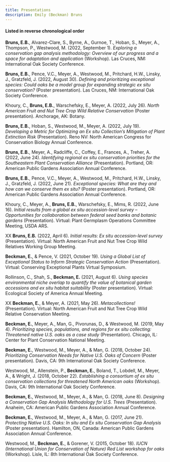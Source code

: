 ```yaml
---
title: Presentations
description: Emily (Beckman) Bruns
---
```


#### Listed in reverse chronological order

**Bruns, E.B.**, Alvarez-Clare, S., Byrne, A., Gurnoe, T., Hoban, S., Meyer, A., Thompson, P., Westwood, M. (2022, September 1). *Exploring a conservation gap analysis methodology: Overview of our progress and a space for adaptation and application* (Workshop). Las Cruces, NM: International Oak Society Conference.

**Bruns, E.B.**, Pence, V.C., Meyer, A., Westwood, M., Pritchard, H.W., Linsky, J., Gratzfeld, J. (2022, August 30). *Defining and prioritizing exceptional species: Could oaks be a model group for expanding strategic ex situ conservation?* (Poster presentation). Las Cruces, NM: International Oak Society Conference.

Khoury, C., **Bruns, E.B.**, Warschefsky, E., Meyer, A. (2022, July 26). *North American Fruit and Nut Tree Crop Wild Relative Conservation* (Poster presentation). Anchorage, AK: Botany.

**Bruns, E.B.**, Hoban, S., Westwood, M., Meyer, A. (2022, July 19). *Developing a Metric for Optimizing an Ex situ Collection’s Mitigation of Plant Extinction Risk* (Presentation). Reno NV: North American Congress for Conservation Biology Annual Conference.

**Bruns, E.B.**, Meyer, A., Radcliffe, C., Coffey, E., Frances, A., Treher, A. (2022, June 24). *Identifying regional ex situ conservation priorities for the Southeastern Plant Conservation Alliance* (Presentation). Portland, OR: American Public Gardens Association Annual Conference.

**Bruns, E.B.**, Pence, V.C., Meyer, A., Westwood, M., Pritchard, H.W., Linsky, J., Gratzfeld, J. (2022, June 21). *Exceptional species: What are they and how can we conserve them ex situ?* (Poster presentation). Portland, OR: American Public Gardens Association Annual Conference.

Khoury, C., Meyer, A., **Bruns, E.B.**, Warschefsky, E., Mims, R. (2022, June 16). *Initial results from a global ex situ accession-level survey – Opportunities for collaboration between federal seed banks and botanic gardens* (Presentation). Virtual: Plant Germplasm Operations Committee Meeting, USDA ARS.

XX **Bruns, E.B.** (2022, April 6). *Initial results: Ex situ accession-level survey* (Presentation). Virtual: North American Fruit and Nut Tree Crop Wild Relatives Working Group Meeting.

**Beckman, E.**, & Pence, V. (2021, October 19). *Using a Global List of Exceptional Status to Inform Strategic Conservation Action* (Presentation). Virtual: Conserving Exceptional Plants Virtual Symposium.

Rollinson, C., Shah, S., **Beckman, E.** (2021, August 6). *Using species environmental niche overlap to quantify the value of botanical garden accessions and ex situ habitat suitability* (Poster presentation). Virtual: Ecological Society of America Annual Meeting.

XX **Beckman, E.**, & Meyer, A. (2021, May 26). *Metacollections!* (Presentation). Virtual: North American Fruit and Nut Tree Crop Wild Relative Conservation Meeting.

**Beckman, E.**, Meyer, A., Man, G., Pivorunas, D., & Westwood, M. (2019, May 4). *Prioritizing species, populations, and regions for ex situ collecting: Threatened native U.S. oaks as a case study* (Presentation). Chicago, IL: Center for Plant Conservation National Meeting.

**Beckman, E.**, Westwood, M., Meyer, A., & Man, G. (2018, October 24). *Prioritizing Conservation Needs for Native U.S. Oaks of Concern* (Poster presentation). Davis, CA: 9th International Oak Society Conference.

Westwood, M., Allenstein, P., **Beckman, E.**, Boland, T., Lobdell, M., Meyer, A., & Wright, J. (2018, October 22). *Establishing a consortium of ex situ conservation collections for threatened North American oaks* (Workshop). Davis, CA: 9th International Oak Society Conference.

**Beckman, E.**, Westwood, M., Meyer, A., & Man, G. (2018, June 8). *Designing a Conservation Gap Analysis Methodology for U.S. Trees* (Presentation). Anaheim, CA: American Public Gardens Association Annual Conference.

**Beckman, E.**, Westwood, M., Meyer, A., & Man, G. (2017, June 21). *Protecting Native U.S. Oaks: In situ and Ex situ Conservation Gap Analysis* (Poster presentation). Hamilton, ON, Canada: American Public Gardens Association Annual Conference. 

Westwood, M., **Beckman, E.**, & Gorener, V. (2015, October 18). *IUCN (International Union for Conservation of Nature) Red List workshop for oaks* (Workshop). Lisle, IL: 8th International Oak Society Conference.
